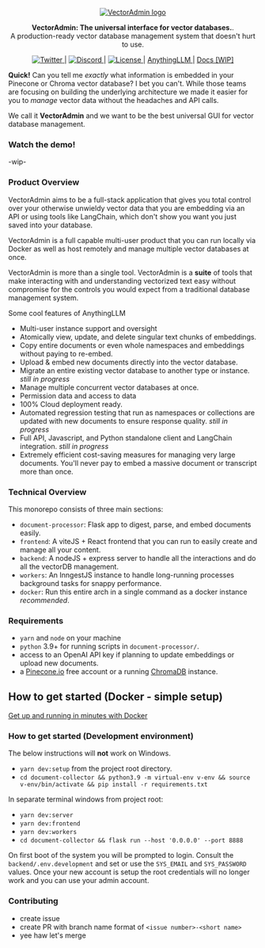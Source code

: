<p align="center">
  <a href="https://twitter.com/tcarambat"><img src="https://github.com/Mintplex-Labs/vector-admin/blob/master/frontend/src/images/logo/logo-dark.png?raw=true" alt="VectorAdmin logo"></a>
</p>

<p align="center">
    <b>VectorAdmin: The universal interface for vector databases.</b>. <br />
    A production-ready vector database management system that doesn't hurt to use.
</p>

<p align="center">
 <a href="https://twitter.com/tcarambat" target="_blank">
      <img src="https://img.shields.io/twitter/url/https/twitter.com/tim.svg?style=social&label=Follow%20%40Timothy%20Carambat" alt="Twitter">
  </a> |
  <a href="https://discord.gg/6UyHPeGZAC" target="_blank">
      <img src="https://dcbadge.vercel.app/api/server/6UyHPeGZAC?compact=true&style=flat" alt="Discord">
  </a> |
  <a href="https://github.com/Mintplex-Labs/vector-admin/blob/master/LICENSE" target="_blank">
      <img src="https://img.shields.io/static/v1?label=license&message=MIT&color=white" alt="License">
  </a> |
  <a href="https://github.com/Mintplex-Labs/anything-llm" target="_blank">
      AnythingLLM
  </a> |
  <a href="https://docs.mintplex.xyz/vectoradmin-by-mintplex-labs/" target="_blank">
    Docs [WIP]
  </a>
</p>

**Quick!** Can you tell me _exactly_ what information is embedded in your Pinecone or Chroma vector database? I bet you can't. While those teams are focusing on building the underlying architecture we made it easier for you to _manage_ vector data without the headaches and API calls.

We call it **VectorAdmin** and we want to be the best universal GUI for vector database management.

### Watch the demo!
-wip-


### Product Overview
VectorAdmin aims to be a full-stack application that gives you total control over your otherwise unwieldy vector data that you are embedding via an API or using tools like LangChain, which don't show you want you just saved into your database.

VectorAdmin is a full capable multi-user product that you can run locally via Docker as well as host remotely and manage multiple vector databases at once.

VectorAdmin is more than a single tool. VectorAdmin is a **suite** of tools that make interacting with and understanding vectorized text easy without compromise for the controls you would expect from a traditional database management system.

Some cool features of AnythingLLM
- Multi-user instance support and oversight
- Atomically view, update, and delete singular text chunks of embeddings.
- Copy entire documents or even whole namespaces and embeddings without paying to re-embed.
- Upload & embed new documents directly into the vector database.
- Migrate an entire existing vector database to another type or instance. _still in progress_
- Manage multiple concurrent vector databases at once.
- Permission data and access to data
- 100% Cloud deployment ready.
- Automated regression testing that run as namespaces or collections are updated with new documents to ensure response quality. _still in progress_
- Full API, Javascript, and Python standalone client and LangChain integration. _still in progress_
- Extremely efficient cost-saving measures for managing very large documents. You'll never pay to embed a massive document or transcript more than once.

### Technical Overview
This monorepo consists of three main sections:
- `document-processor`: Flask app to digest, parse, and embed documents easily.
- `frontend`: A viteJS + React frontend that you can run to easily create and manage all your content.
- `backend`: A nodeJS + express server to handle all the interactions and do all the vectorDB management.
- `workers`: An InngestJS instance to handle long-running processes background tasks for snappy performance.
- `docker`: Run this entire arch in a single command as a docker instance _recommended_.

### Requirements
- `yarn` and `node` on your machine
- `python` 3.9+ for running scripts in `document-processor/`.
- access to an OpenAI API key if planning to update embeddings or upload new documents.
- a [Pinecone.io](https://pinecone.io) free account or a running [ChromaDB](https://trychroma.com) instance.


## How to get started (Docker - simple setup)
[Get up and running in minutes with Docker](./docker/DOCKER.md)


### How to get started (Development environment)
The below instructions will **not** work on Windows.

- `yarn dev:setup` from the project root directory.
- `cd document-collector && python3.9 -m virtual-env v-env && source v-env/bin/activate && pip install -r requirements.txt`

In separate terminal windows from project root:
  - `yarn dev:server`
  - `yarn dev:frontend`
  - `yarn dev:workers`
  - `cd document-collector && flask run --host '0.0.0.0' --port 8888`
 
On first boot of the system you will be prompted to login. Consult the `backend/.env.development` and set or use the `SYS_EMAIL` and `SYS_PASSWORD` values. Once your new account is setup the root credentials will no longer work and you can use your admin account.

### Contributing
- create issue
- create PR with branch name format of `<issue number>-<short name>`
- yee haw let's merge
